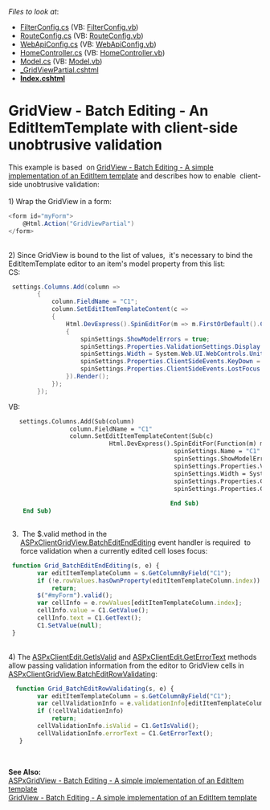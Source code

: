 <!-- default file list -->
*Files to look at*:

* [FilterConfig.cs](./CS/GridViewBatchEdit/App_Start/FilterConfig.cs) (VB: [FilterConfig.vb](./VB/GridViewBatchEdit/App_Start/FilterConfig.vb))
* [RouteConfig.cs](./CS/GridViewBatchEdit/App_Start/RouteConfig.cs) (VB: [RouteConfig.vb](./VB/GridViewBatchEdit/App_Start/RouteConfig.vb))
* [WebApiConfig.cs](./CS/GridViewBatchEdit/App_Start/WebApiConfig.cs) (VB: [WebApiConfig.vb](./VB/GridViewBatchEdit/App_Start/WebApiConfig.vb))
* [HomeController.cs](./CS/GridViewBatchEdit/Controllers/HomeController.cs) (VB: [HomeController.vb](./VB/GridViewBatchEdit/Controllers/HomeController.vb))
* [Model.cs](./CS/GridViewBatchEdit/Models/Model.cs) (VB: [Model.vb](./VB/GridViewBatchEdit/Models/Model.vb))
* [_GridViewPartial.cshtml](./CS/GridViewBatchEdit/Views/Home/_GridViewPartial.cshtml)
* **[Index.cshtml](./CS/GridViewBatchEdit/Views/Home/Index.cshtml)**
<!-- default file list end -->
# GridView - Batch Editing - An EditItemTemplate with client-side unobtrusive validation 


This example is based  on <a href="https://www.devexpress.com/Support/Center/p/T115130">GridView - Batch Editing - A simple implementation of an EditItem template</a> and describes how to enable  client-side unobtrusive validation: <br><br>1) Wrap the GridView in a form:<br>


```cs
<form id="myForm">
    @Html.Action("GridViewPartial")
</form>
```


<br>2) Since GridView is bound to the list of values,  it's necessary to bind the EditItemTemplate editor to an item's model property from this list: <br>CS:<br>


```cs
 settings.Columns.Add(column =>
        {
            column.FieldName = "C1";
            column.SetEditItemTemplateContent(c =>
            {
                Html.DevExpress().SpinEditFor(m => m.FirstOrDefault().C1, spinSettings =>
                {
                    spinSettings.ShowModelErrors = true;
                    spinSettings.Properties.ValidationSettings.Display = Display.Dynamic;     
                    spinSettings.Width = System.Web.UI.WebControls.Unit.Percentage(100);
                    spinSettings.Properties.ClientSideEvents.KeyDown = "C1spinEdit_KeyDown";
                    spinSettings.Properties.ClientSideEvents.LostFocus = "C1spinEdit_LostFocus";
                }).Render();
            });
        });
```


<p>VB:</p>


```vb
   settings.Columns.Add(Sub(column)
                 column.FieldName = "C1"
                 column.SetEditItemTemplateContent(Sub(c)
                            Html.DevExpress().SpinEditFor(Function(m) m.FirstOrDefault().C1, Sub(spinSettings)
                                              spinSettings.Name = "C1"
                                              spinSettings.ShowModelErrors = True
                                              spinSettings.Properties.ValidationSettings.Display = Display.Dynamic
                                              spinSettings.Width = System.Web.UI.WebControls.Unit.Percentage(100)
                                              spinSettings.Properties.ClientSideEvents.KeyDown = "C1spinEdit_KeyDown"
                                              spinSettings.Properties.ClientSideEvents.LostFocus = "C1spinEdit_LostFocus"
                                                                                             End Sub).Render()
                                             End Sub)
    End Sub)
                                               
```


3)  The $.valid method in the <a href="https://documentation.devexpress.com/#AspNet/DevExpressWebASPxGridViewScriptsASPxClientGridView_BatchEditEndEditingtopic">ASPxClientGridView.BatchEditEndEditing</a> event handler is required  to force validation when a currently edited cell loses focus:<br>


```js
 function Grid_BatchEditEndEditing(s, e) {
        var editItemTemplateColumn = s.GetColumnByField("C1");
        if (!e.rowValues.hasOwnProperty(editItemTemplateColumn.index))
            return;
        $("#myForm").valid();
        var cellInfo = e.rowValues[editItemTemplateColumn.index];
        cellInfo.value = C1.GetValue();
        cellInfo.text = C1.GetText();
        C1.SetValue(null);
 }
```


<br>4) The <a href="https://documentation.devexpress.com/#AspNet/DevExpressWebASPxEditorsScriptsASPxClientEdit_GetIsValidtopic">ASPxClientEdit.GetIsValid</a> and <a href="https://documentation.devexpress.com/#AspNet/DevExpressWebASPxEditorsScriptsASPxClientEdit_GetErrorTexttopic">ASPxClientEdit.GetErrorText</a> methods allow passing validation information from the editor to GridView cells in <a href="https://documentation.devexpress.com/#AspNet/DevExpressWebASPxGridViewScriptsASPxClientGridView_BatchEditRowValidatingtopic">ASPxClientGridView.BatchEditRowValidating</a>:<br>


```js
  function Grid_BatchEditRowValidating(s, e) {
        var editItemTemplateColumn = s.GetColumnByField("C1");
        var cellValidationInfo = e.validationInfo[editItemTemplateColumn.index];
        if (!cellValidationInfo)
            return;
        cellValidationInfo.isValid = C1.GetIsValid();
        cellValidationInfo.errorText = C1.GetErrorText();
   }
```


<br>
<p><strong>See Also:<br></strong><a href="https://www.devexpress.com/Support/Center/p/T115096">ASPxGridView - Batch Editing - A simple implementation of an EditItem template</a> <br><a href="https://www.devexpress.com/Support/Center/p/T115130">GridView - Batch Editing - A simple implementation of an EditItem template</a><br><br></p>

<br/>


